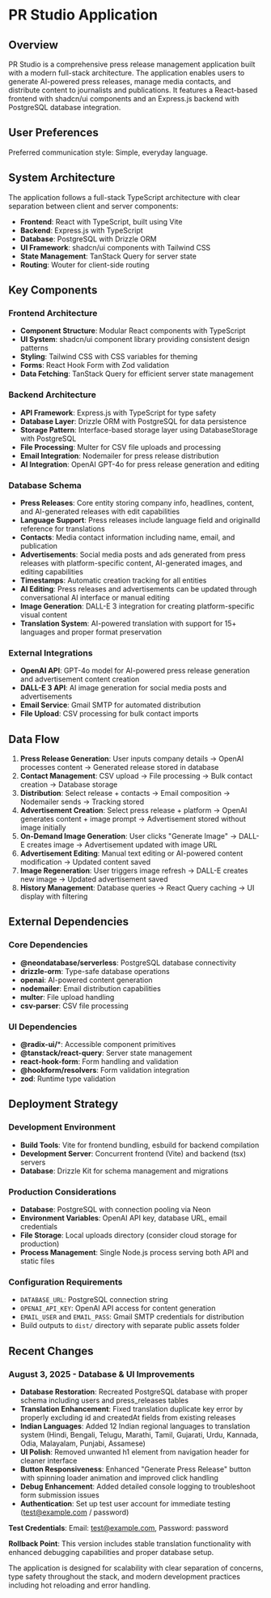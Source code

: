 # PR Studio Application

## Overview

PR Studio is a comprehensive press release management application built with a modern full-stack architecture. The application enables users to generate AI-powered press releases, manage media contacts, and distribute content to journalists and publications. It features a React-based frontend with shadcn/ui components and an Express.js backend with PostgreSQL database integration.

## User Preferences

Preferred communication style: Simple, everyday language.

## System Architecture

The application follows a full-stack TypeScript architecture with clear separation between client and server components:

- **Frontend**: React with TypeScript, built using Vite
- **Backend**: Express.js with TypeScript
- **Database**: PostgreSQL with Drizzle ORM
- **UI Framework**: shadcn/ui components with Tailwind CSS
- **State Management**: TanStack Query for server state
- **Routing**: Wouter for client-side routing

## Key Components

### Frontend Architecture
- **Component Structure**: Modular React components with TypeScript
- **UI System**: shadcn/ui component library providing consistent design patterns
- **Styling**: Tailwind CSS with CSS variables for theming
- **Forms**: React Hook Form with Zod validation
- **Data Fetching**: TanStack Query for efficient server state management

### Backend Architecture
- **API Framework**: Express.js with TypeScript for type safety
- **Database Layer**: Drizzle ORM with PostgreSQL for data persistence
- **Storage Pattern**: Interface-based storage layer using DatabaseStorage with PostgreSQL
- **File Processing**: Multer for CSV file uploads and processing
- **Email Integration**: Nodemailer for press release distribution
- **AI Integration**: OpenAI GPT-4o for press release generation and editing

### Database Schema
- **Press Releases**: Core entity storing company info, headlines, content, and AI-generated releases with edit capabilities
- **Language Support**: Press releases include language field and originalId reference for translations
- **Contacts**: Media contact information including name, email, and publication
- **Advertisements**: Social media posts and ads generated from press releases with platform-specific content, AI-generated images, and editing capabilities
- **Timestamps**: Automatic creation tracking for all entities
- **AI Editing**: Press releases and advertisements can be updated through conversational AI interface or manual editing
- **Image Generation**: DALL-E 3 integration for creating platform-specific visual content
- **Translation System**: AI-powered translation with support for 15+ languages and proper format preservation

### External Integrations
- **OpenAI API**: GPT-4o model for AI-powered press release generation and advertisement content creation
- **DALL-E 3 API**: AI image generation for social media posts and advertisements
- **Email Service**: Gmail SMTP for automated distribution
- **File Upload**: CSV processing for bulk contact imports

## Data Flow

1. **Press Release Generation**: User inputs company details → OpenAI processes content → Generated release stored in database
2. **Contact Management**: CSV upload → File processing → Bulk contact creation → Database storage
3. **Distribution**: Select release + contacts → Email composition → Nodemailer sends → Tracking stored
4. **Advertisement Creation**: Select press release + platform → OpenAI generates content + image prompt → Advertisement stored without image initially
5. **On-Demand Image Generation**: User clicks "Generate Image" → DALL-E creates image → Advertisement updated with image URL
6. **Advertisement Editing**: Manual text editing or AI-powered content modification → Updated content saved
7. **Image Regeneration**: User triggers image refresh → DALL-E creates new image → Updated advertisement saved
8. **History Management**: Database queries → React Query caching → UI display with filtering

## External Dependencies

### Core Dependencies
- **@neondatabase/serverless**: PostgreSQL database connectivity
- **drizzle-orm**: Type-safe database operations
- **openai**: AI-powered content generation
- **nodemailer**: Email distribution capabilities
- **multer**: File upload handling
- **csv-parser**: CSV file processing

### UI Dependencies
- **@radix-ui/***: Accessible component primitives
- **@tanstack/react-query**: Server state management
- **react-hook-form**: Form handling and validation
- **@hookform/resolvers**: Form validation integration
- **zod**: Runtime type validation

## Deployment Strategy

### Development Environment
- **Build Tools**: Vite for frontend bundling, esbuild for backend compilation
- **Development Server**: Concurrent frontend (Vite) and backend (tsx) servers
- **Database**: Drizzle Kit for schema management and migrations

### Production Considerations
- **Database**: PostgreSQL with connection pooling via Neon
- **Environment Variables**: OpenAI API key, database URL, email credentials
- **File Storage**: Local uploads directory (consider cloud storage for production)
- **Process Management**: Single Node.js process serving both API and static files

### Configuration Requirements
- `DATABASE_URL`: PostgreSQL connection string
- `OPENAI_API_KEY`: OpenAI API access for content generation
- `EMAIL_USER` and `EMAIL_PASS`: Gmail SMTP credentials for distribution
- Build outputs to `dist/` directory with separate public assets folder

## Recent Changes

### August 3, 2025 - Database & UI Improvements
- **Database Restoration**: Recreated PostgreSQL database with proper schema including users and press_releases tables
- **Translation Enhancement**: Fixed translation duplicate key error by properly excluding id and createdAt fields from existing releases
- **Indian Languages**: Added 12 Indian regional languages to translation system (Hindi, Bengali, Telugu, Marathi, Tamil, Gujarati, Urdu, Kannada, Odia, Malayalam, Punjabi, Assamese)
- **UI Polish**: Removed unwanted h1 element from navigation header for cleaner interface
- **Button Responsiveness**: Enhanced "Generate Press Release" button with spinning loader animation and improved click handling
- **Debug Enhancement**: Added detailed console logging to troubleshoot form submission issues
- **Authentication**: Set up test user account for immediate testing (test@example.com / password)

**Test Credentials**: Email: test@example.com, Password: password

**Rollback Point**: This version includes stable translation functionality with enhanced debugging capabilities and proper database setup.

The application is designed for scalability with clear separation of concerns, type safety throughout the stack, and modern development practices including hot reloading and error handling.